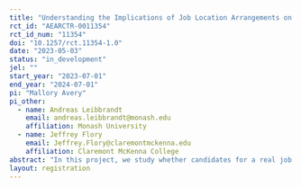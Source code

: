 ```yaml
---
title: "Understanding the Implications of Job Location Arrangements on the Job Application Process"
rct_id: "AEARCTR-0011354"
rct_id_num: "11354"
doi: "10.1257/rct.11354-1.0"
date: "2023-05-03"
status: "in_development"
jel: ""
start_year: "2023-07-01"
end_year: "2024-07-01"
pi: "Mallory Avery"
pi_other:
  - name: Andreas Leibbrandt
    email: andreas.leibbrandt@monash.edu
    affiliation: Monash University
  - name: Jeffrey Flory
    email: Jeffrey.Flory@claremontmckenna.edu
    affiliation: Claremont McKenna College
abstract: "In this project, we study whether candidates for a real job behave differently when they are informed that the position will be remote. "
layout: registration
---
```


